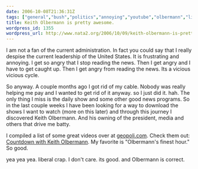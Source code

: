 ```yaml
---
date: 2006-10-08T21:36:31Z
tags: ["general","bush","politics","annoying","youtube","olbermann","liberal","kieth"]
title: Keith Olbermann is pretty awesome.
wordpress_id: 1355
wordpress_url: http://www.nata2.org/2006/10/09/keith-olbermann-is-pretty-awesome/
---
```


<p>I am not a fan of the current administration. In fact you could say that I really despise the current leadership of the United States. It is frustrating and annoying. I get so angry that I stop reading the news. Then I get angry and I have to get caught up. Then I get angry from reading the news. Its a vicious vicious cycle. </p> <p>So anyway. A couple months ago I got rid of my cable. Nobody was really helping me pay and I wanted to get rid of it anyway. so I just did it. hah. The only thing I miss is the daily show and some other good news programs. So in the last couple weeks I have been looking for a way to download the shows I want to watch (more on this later) and through this journey I discovered Keith Olbermann. And his owning of the president, media and others that drive me batty. </p> <p>I compiled a list of some great videos over at <a href="http://geopoli.com/">geopoli.com</a>. Check them out: <a href="http://geopoli.com/videos/Countdown+with+Keith+Olbermann/">Countdown with Keith Olbermann</a>. My favorite is "Olbermann's finest hour." So good. </p> <p>yea yea yea. liberal crap. I don't care. its good. and Olbermann is correct.</p>
